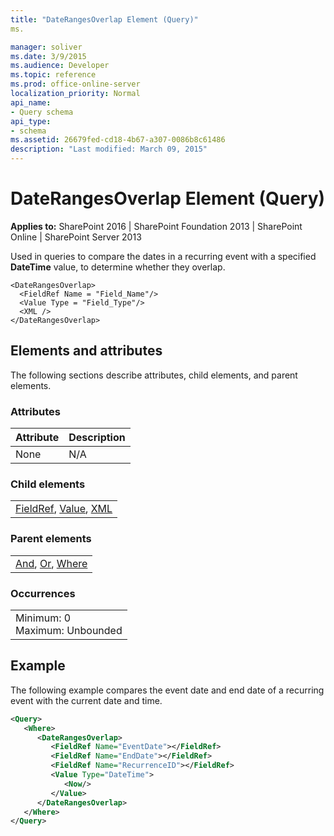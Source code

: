 ```yaml
---
title: "DateRangesOverlap Element (Query)"
ms.

manager: soliver
ms.date: 3/9/2015
ms.audience: Developer
ms.topic: reference
ms.prod: office-online-server
localization_priority: Normal
api_name:
- Query schema
api_type:
- schema
ms.assetid: 26679fed-cd18-4b67-a307-0086b8c61486
description: "Last modified: March 09, 2015"
---
```


# DateRangesOverlap Element (Query)

 
  
 **Applies to:** SharePoint 2016 | SharePoint Foundation 2013 | SharePoint Online | SharePoint Server 2013
  
Used in queries to compare the dates in a recurring event with a specified **DateTime** value, to determine whether they overlap. 
  
```
<DateRangesOverlap>
  <FieldRef Name = "Field_Name"/>
  <Value Type = "Field_Type"/>
  <XML />
</DateRangesOverlap>
```

## Elements and attributes

The following sections describe attributes, child elements, and parent elements.

### Attributes

|**Attribute**|**Description**|
|:-----|:-----|
|None  <br/> |N/A  <br/> |
   
### Child elements

||
|:-----|
|[FieldRef](fieldref-element-query.md), [Value](value-element-query.md), [XML](xml-element.md)|
   
### Parent elements

||
|:-----|
|[And](and-element-query.md), [Or](or-element-query.md), [Where](where-element-query.md)|
   
### Occurrences

||
|:-----|
|Minimum: 0  <br/> Maximum: Unbounded  <br/> |
   
## Example

The following example compares the event date and end date of a recurring event with the current date and time.
  
```XML
<Query>
   <Where>
      <DateRangesOverlap>
         <FieldRef Name="EventDate"></FieldRef>
         <FieldRef Name="EndDate"></FieldRef>
         <FieldRef Name="RecurrenceID"></FieldRef>
         <Value Type="DateTime">
            <Now/>
         </Value>
      </DateRangesOverlap>
   </Where>
</Query>
```


